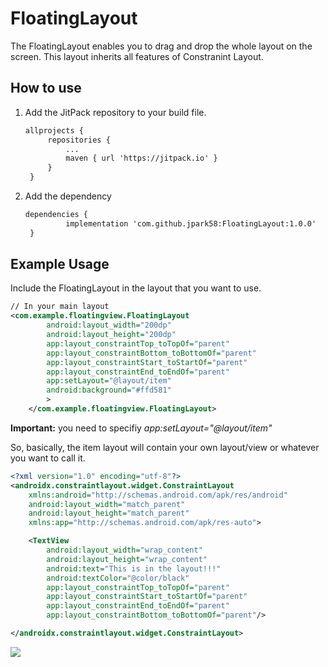 # FloatingLayout

The FloatingLayout enables you to drag and drop the whole layout on the screen. This layout inherits all features of Constranint Layout. 

## How to use

1. Add the JitPack repository to your build file.

   ```xml
   allprojects {
   		repositories {
   			...
   			maven { url 'https://jitpack.io' }
   		}
   	}
   ```

2. Add the dependency

   ```xml
   dependencies {
   	        implementation 'com.github.jpark58:FloatingLayout:1.0.0'
   	}
   ```

## Example Usage

Include the FloatingLayout in the layout that you want to use.

```xml
// In your main layout
<com.example.floatingview.FloatingLayout
        android:layout_width="200dp"
        android:layout_height="200dp"
        app:layout_constraintTop_toTopOf="parent"
        app:layout_constraintBottom_toBottomOf="parent"
        app:layout_constraintStart_toStartOf="parent"
        app:layout_constraintEnd_toEndOf="parent"
        app:setLayout="@layout/item"
        android:background="#ffd581"
        >
    </com.example.floatingview.FloatingLayout>
```

**Important:** you need to specifiy *app:setLayout="@layout/item"*

So, basically, the item layout will contain your own layout/view or whatever you want to call it. 

```xml
<?xml version="1.0" encoding="utf-8"?>
<androidx.constraintlayout.widget.ConstraintLayout 
    xmlns:android="http://schemas.android.com/apk/res/android"
    android:layout_width="match_parent"
    android:layout_height="match_parent"
    xmlns:app="http://schemas.android.com/apk/res-auto">

    <TextView
        android:layout_width="wrap_content"
        android:layout_height="wrap_content"
        android:text="This is in the layout!!!"
        android:textColor="@color/black"
        app:layout_constraintTop_toTopOf="parent"
        app:layout_constraintStart_toStartOf="parent"
        app:layout_constraintEnd_toEndOf="parent"
        app:layout_constraintBottom_toBottomOf="parent"/>

</androidx.constraintlayout.widget.ConstraintLayout>
```

![](https://user-images.githubusercontent.com/48766032/111488261-6ed3c980-877c-11eb-93b2-b12aae913e7f.gif)

